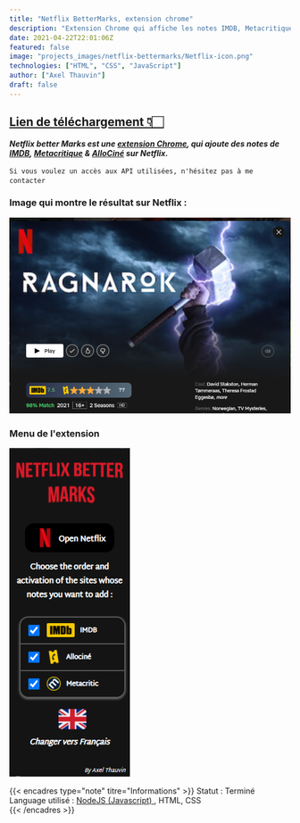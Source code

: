 ```yaml
---
title: "Netflix BetterMarks, extension chrome"
description: "Extension Chrome qui affiche les notes IMDB, Metacritique et AlloCiné sur Netflix. Manipulation des APIs pour enrichir l'expérience utilisateur."
date: 2021-04-22T22:01:06Z
featured: false
image: "projects_images/netflix-bettermarks/Netflix-icon.png"
technologies: ["HTML", "CSS", "JavaScript"]
author: ["Axel Thauvin"]
draft: false
---
```


## [Lien de téléchargement 👇🏻](https://github.com/Axthauvin/Netflix-better-marks/releases)

**_Netflix better Marks est une [extension Chrome](https://developer.chrome.com/docs/extensions/), qui ajoute des notes de [IMDB](https://www.imdb.com/), [Metacritique](https://www.metacritic.com/) & [AlloCiné](https://www.allocine.fr/)</a> sur Netflix._**

`Si vous voulez un accès aux API utilisées, n'hésitez pas à me contacter`

### Image qui montre le résultat sur Netflix :

![Image who shows the result on Netflix](https://raw.githubusercontent.com/Axthauvin/Netflix-better-marks/main/NetflixBetterMarks-1.png)

### Menu de l'extension

![Menu of the extension](https://raw.githubusercontent.com/Axthauvin/Netflix-better-marks/main/NetflixBetterMarks-5.png)

{{< encadres type="note" titre="Informations" >}}
Statut : Terminé <br>
Language utilisé : <a href="https://nodejs.org/en/">NodeJS (Javascript) </a>, HTML, CSS <br>
{{< /encadres >}}
